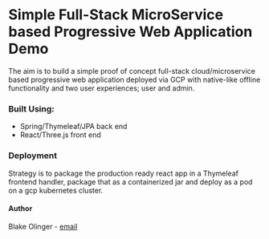 # Simple Full-Stack MicroService based Progressive Web Application Demo
The aim is to build a simple proof of concept full-stack 
cloud/microservice based progressive web application deployed
via GCP with native-like offline functionality and two
user experiences; user and admin.

### Built Using:
  * Spring/Thymeleaf/JPA back end
  * React/Three.js front end
  
### Deployment
Strategy is to package the production ready react app
in a Thymeleaf frontend handler, package that as a
containerized jar and deploy as a pod on a gcp kubernetes
cluster.

#### Author
Blake Olinger - [email](mailto:finalyetifive@gmail.com)